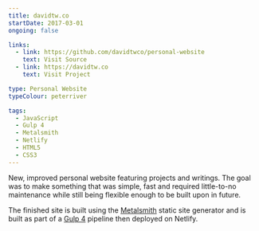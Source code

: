 ```yaml
---
title: davidtw.co
startDate: 2017-03-01
ongoing: false

links:
  - link: https://github.com/davidtwco/personal-website
    text: Visit Source
  - link: https://davidtw.co
    text: Visit Project

type: Personal Website
typeColour: peterriver

tags:
  - JavaScript
  - Gulp 4
  - Metalsmith
  - Netlify
  - HTML5
  - CSS3
---
```

New, improved personal website featuring projects and writings. The goal was to make something that was simple, fast and required little-to-no maintenance while still being flexible enough to be built upon in future.

The finished site is built using the [Metalsmith](http://www.metalsmith.io) static site generator and is built as part of a [Gulp 4](https://gulpjs.com) pipeline then deployed on Netlify.
